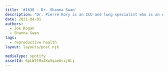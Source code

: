 ```yaml
---
title: '#1638 - Dr. Shanna Swan'
description: "Dr. Pierre Kory is an ICU and lung specialist who is an expert on the use of the drug ivermectin to treat COVID-19. Bret Weinstein is an evolutionary biologist, visiting fellow at Princeton, host of the DarkHorse podcast, and co-author (with his wife, Heather Heying) of the forthcoming \"A Hunter-Gatherer's Guide to the 21st Century.\""
date: 2021-04-01
authors:
  - Joe Rogan
  - Shanna Swan
tags:
  - reproductive health
layout: layouts/post.njk

mediaType: spotify
assetId: 6pLW2tMx4Kw5qaeAcxj0Lj
---
```

